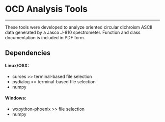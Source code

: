 # OCD Analysis Tools
---
These tools were developed to analyze oriented circular
dichroism ASCII data generated by a Jasco J-810 spectrometer.
Function and class documentation is included in PDF form. 

## Dependencies

#### Linux/OSX:
* curses >> terminal-based file selection
* pydialog >> terminal-based file selection
* numpy

#### Windows:
* wxpython-phoenix >> file selection
* numpy

